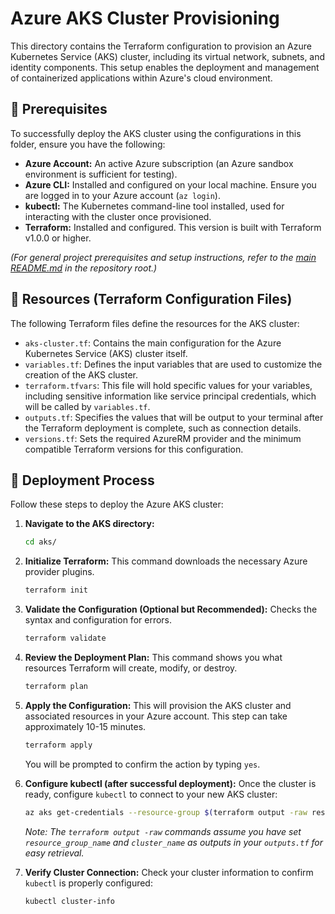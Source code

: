 # Azure AKS Cluster Provisioning

This directory contains the Terraform configuration to provision an Azure Kubernetes Service (AKS) cluster, including its virtual network, subnets, and identity components. This setup enables the deployment and management of containerized applications within Azure's cloud environment.

## 🧰 Prerequisites

To successfully deploy the AKS cluster using the configurations in this folder, ensure you have the following:

* **Azure Account:** An active Azure subscription (an Azure sandbox environment is sufficient for testing).
* **Azure CLI:** Installed and configured on your local machine. Ensure you are logged in to your Azure account (`az login`).
* **kubectl:** The Kubernetes command-line tool installed, used for interacting with the cluster once provisioned.
* **Terraform:** Installed and configured. This version is built with Terraform v1.0.0 or higher.

*(For general project prerequisites and setup instructions, refer to the [main README.md](../README.md) in the repository root.)*

## 📂 Resources (Terraform Configuration Files)

The following Terraform files define the resources for the AKS cluster:

* `aks-cluster.tf`: Contains the main configuration for the Azure Kubernetes Service (AKS) cluster itself.
* `variables.tf`: Defines the input variables that are used to customize the creation of the AKS cluster.
* `terraform.tfvars`: This file will hold specific values for your variables, including sensitive information like service principal credentials, which will be called by `variables.tf`.
* `outputs.tf`: Specifies the values that will be output to your terminal after the Terraform deployment is complete, such as connection details.
* `versions.tf`: Sets the required AzureRM provider and the minimum compatible Terraform versions for this configuration.

## 🚀 Deployment Process

Follow these steps to deploy the Azure AKS cluster:

1.  **Navigate to the AKS directory:**
    ```bash
    cd aks/
    ```

2.  **Initialize Terraform:**
    This command downloads the necessary Azure provider plugins.
    ```bash
    terraform init
    ```

3.  **Validate the Configuration (Optional but Recommended):**
    Checks the syntax and configuration for errors.
    ```bash
    terraform validate
    ```

4.  **Review the Deployment Plan:**
    This command shows you what resources Terraform will create, modify, or destroy.
    ```bash
    terraform plan
    ```

5.  **Apply the Configuration:**
    This will provision the AKS cluster and associated resources in your Azure account. This step can take approximately 10-15 minutes.
    ```bash
    terraform apply
    ```
    You will be prompted to confirm the action by typing `yes`.

6.  **Configure kubectl (after successful deployment):**
    Once the cluster is ready, configure `kubectl` to connect to your new AKS cluster:
    ```bash
    az aks get-credentials --resource-group $(terraform output -raw resource_group_name) --name $(terraform output -raw cluster_name)
    ```
    *Note: The `terraform output -raw` commands assume you have set `resource_group_name` and `cluster_name` as outputs in your `outputs.tf` for easy retrieval.*

7.  **Verify Cluster Connection:**
    Check your cluster information to confirm `kubectl` is properly configured:
    ```bash
    kubectl cluster-info
    ```
    